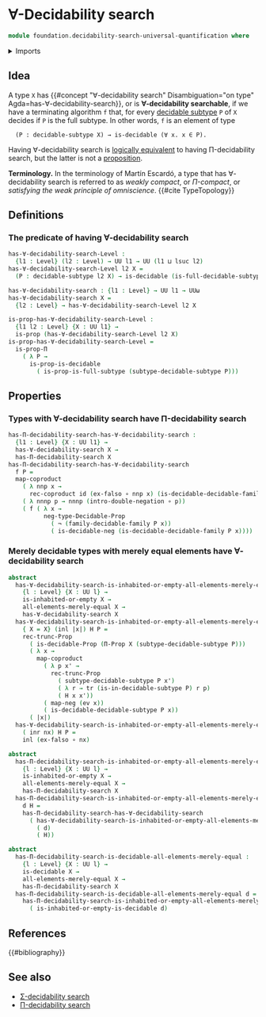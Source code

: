 # ∀-Decidability search

```agda
module foundation.decidability-search-universal-quantification where
```

<details><summary>Imports</summary>

```agda
open import elementary-number-theory.natural-numbers

open import foundation.booleans
open import foundation.cartesian-product-types
open import foundation.constant-maps
open import foundation.coproduct-types
open import foundation.decidability-search-untruncated-existential-quantification
open import foundation.decidability-search-untruncated-universal-quantification
open import foundation.decidable-dependent-function-types
open import foundation.decidable-embeddings
open import foundation.decidable-maps
open import foundation.decidable-propositions
open import foundation.decidable-subtypes
open import foundation.decidable-type-families
open import foundation.decidable-types
open import foundation.dependent-pair-types
open import foundation.double-negation
open import foundation.empty-types
open import foundation.equivalences
open import foundation.evaluation-functions
open import foundation.fibers-of-maps
open import foundation.full-subtypes
open import foundation.function-types
open import foundation.functoriality-cartesian-product-types
open import foundation.functoriality-coproduct-types
open import foundation.functoriality-dependent-pair-types
open import foundation.identity-types
open import foundation.irrefutable-equality
open import foundation.locally-small-types
open import foundation.mere-equality
open import foundation.negation
open import foundation.propositional-extensionality
open import foundation.propositional-truncations
open import foundation.propositions
open import foundation.retracts-of-types
open import foundation.small-types
open import foundation.surjective-maps
open import foundation.torsorial-type-families
open import foundation.transport-along-identifications
open import foundation.type-arithmetic-cartesian-product-types
open import foundation.type-arithmetic-dependent-pair-types
open import foundation.type-arithmetic-unit-type
open import foundation.unit-type
open import foundation.universal-property-dependent-pair-types
open import foundation.universal-property-equivalences
open import foundation.universe-levels

open import foundation-core.contractible-types

open import logic.complements-decidable-subtypes
open import logic.de-morgan-subtypes
open import logic.de-morgan-types
open import logic.double-negation-dense-maps
open import logic.propositionally-decidable-types

open import univalent-combinatorics.counting
open import univalent-combinatorics.standard-finite-types
```

</details>

## Idea

A type `X` has
{{#concept "∀-decidability search" Disambiguation="on type" Agda=has-∀-decidability-search}},
or is **∀-decidability searchable**, if we have a terminating algorithm `f`
that, for every [decidable subtype](foundation.decidable-subtypes.md) `P` of `X`
decides if `P` is the full subtype. In other words, `f` is an element of type

```text
  (P : decidable-subtype X) → is-decidable (∀ x. x ∈ P).
```

Having ∀-decidability search is
[logically equivalent](foundation.logical-equivalences.md) to having
Π-decidability search, but the latter is not a
[proposition](foundation-core.propositions.md).

**Terminology.** In the terminology of Martín Escardó, a type that has
∀-decidability search is referred to as _weakly compact_, or _Π-compact_, or
_satisfying the weak principle of omniscience_. {{#cite TypeTopology}}

## Definitions

### The predicate of having ∀-decidability search

```agda
has-∀-decidability-search-Level :
  {l1 : Level} (l2 : Level) → UU l1 → UU (l1 ⊔ lsuc l2)
has-∀-decidability-search-Level l2 X =
  (P : decidable-subtype l2 X) → is-decidable (is-full-decidable-subtype P)

has-∀-decidability-search : {l1 : Level} → UU l1 → UUω
has-∀-decidability-search X =
  {l2 : Level} → has-∀-decidability-search-Level l2 X

is-prop-has-∀-decidability-search-Level :
  {l1 l2 : Level} {X : UU l1} →
  is-prop (has-∀-decidability-search-Level l2 X)
is-prop-has-∀-decidability-search-Level =
  is-prop-Π
    ( λ P →
      is-prop-is-decidable
        ( is-prop-is-full-subtype (subtype-decidable-subtype P)))
```

## Properties

### Types with ∀-decidability search have Π-decidability search

```agda
has-Π-decidability-search-has-∀-decidability-search :
  {l1 : Level} {X : UU l1} →
  has-∀-decidability-search X →
  has-Π-decidability-search X
has-Π-decidability-search-has-∀-decidability-search
  f P =
  map-coproduct
    ( λ nnp x →
      rec-coproduct id (ex-falso ∘ nnp x) (is-decidable-decidable-family P x))
    ( λ nnnp p → nnnp (intro-double-negation ∘ p))
    ( f ( λ x →
          neg-type-Decidable-Prop
            ( ¬ (family-decidable-family P x))
            ( is-decidable-neg (is-decidable-decidable-family P x))))
```

### Merely decidable types with merely equal elements have ∀-decidability search

```agda
abstract
  has-∀-decidability-search-is-inhabited-or-empty-all-elements-merely-equal :
    {l : Level} {X : UU l} →
    is-inhabited-or-empty X →
    all-elements-merely-equal X →
    has-∀-decidability-search X
  has-∀-decidability-search-is-inhabited-or-empty-all-elements-merely-equal
    { X = X} (inl |x|) H P =
    rec-trunc-Prop
      ( is-decidable-Prop (Π-Prop X (subtype-decidable-subtype P)))
      ( λ x →
        map-coproduct
          ( λ p x' →
            rec-trunc-Prop
              ( subtype-decidable-subtype P x')
              ( λ r → tr (is-in-decidable-subtype P) r p)
              ( H x x'))
          ( map-neg (ev x))
          ( is-decidable-decidable-subtype P x))
      ( |x|)
  has-∀-decidability-search-is-inhabited-or-empty-all-elements-merely-equal
    ( inr nx) H P =
    inl (ex-falso ∘ nx)

abstract
  has-Π-decidability-search-is-inhabited-or-empty-all-elements-merely-equal :
    {l : Level} {X : UU l} →
    is-inhabited-or-empty X →
    all-elements-merely-equal X →
    has-Π-decidability-search X
  has-Π-decidability-search-is-inhabited-or-empty-all-elements-merely-equal
    d H =
    has-Π-decidability-search-has-∀-decidability-search
      ( has-∀-decidability-search-is-inhabited-or-empty-all-elements-merely-equal
        ( d)
        ( H))

abstract
  has-Π-decidability-search-is-decidable-all-elements-merely-equal :
    {l : Level} {X : UU l} →
    is-decidable X →
    all-elements-merely-equal X →
    has-Π-decidability-search X
  has-Π-decidability-search-is-decidable-all-elements-merely-equal d =
    has-Π-decidability-search-is-inhabited-or-empty-all-elements-merely-equal
      ( is-inhabited-or-empty-is-decidable d)
```

## References

{{#bibliography}}

## See also

- [Σ-decidability search](foundation.decidability-search-untruncated-existential-quantification.md)
- [Π-decidability search](foundation.decidability-search-untruncated-universal-quantification.md)
